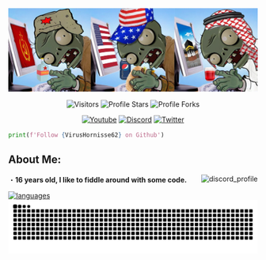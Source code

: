 <div> 
    <a href="https://discord.gg/cVdP7UKxRJ" target="_blank">
        <img src="https://github.com/Zseni051/Zseni051/blob/main/Images/Zseni-1500x500.png?raw=true" alt="Virus´s Github"/>
    </a>
    <p align="center">
        <img src="https://komarev.com/ghpvc/?username=Zseni051&label=Profile%20Views&color=008042&style=flat&label=Visitors" alt="Visitors">
        <img src="https://img.shields.io/badge/dynamic/json?&label=Total%20Stars&color=bb2527&style=flat&style=for-the-badge&query=%24.stars&url=https://api.github-star-counter.workers.dev/user/VirusHornisse62" alt="Profile Stars"></a>
        <img src="https://img.shields.io/badge/dynamic/json?&label=Total%20Forks&color=bb2527&style=flat&style=for-the-badge&query=%24.forks&url=https://api.github-star-counter.workers.dev/user/VirusHornisse62" alt="Profile Forks"></a>
    </p>
    <p align="center">
        <a href="https://www.youtube.com/channel/UCsQEHkiFRm0IiiblN93fVaw">
            <img src="https://img.shields.io/badge/YouTube-FF0000?style=for-the-badge&logo=youtube&logoColor=white" alt="Youtube"></a>
      <a href="https://discord.gg/cVdP7UKxRJ">
            <img src="https://img.shields.io/badge/Discord-7289DA?style=for-the-badge&logo=discord&logoColor=white" alt="Discord"></a> 
        <a href="https://twitter.com/VirusHornisse62">
            <img src="https://img.shields.io/badge/Twitter-55ADEE?style=for-the-badge&logo=Twitter&logoColor=white" alt="Twitter"></a>
    </p>
</div>

```python
print(f'Follow {VirusHornisse62} on Github')
```
## About Me:
<a href="https://discord.com/users/833790333351231509" target="_blank">
    <img src="https://discord.c99.nl/widget/theme-4/833790333351231509.png" alt="discord_profile" align="right"/>
</a>

・**16 years old, I like to fiddle around with some code.**

<a href="https://github.com/VirusHornisse62" target="_blank">
    <img src="https://github-readme-stats.vercel.app/api/top-langs/?username=VirusHornisse62&langs_count=8&count_private=true&layout=compact&theme=react&hide_border=true&bg_color=0D1117" alt="languages">
</a> 

<a href="https://github.com/VirusHornisse62" target="_blank">
    <img src="https://github.com/Zseni051/Zseni051/blob/output/github-contribution-grid-snake.svg" alt="snake">
</a>

<!-- https://lanyard-profile-readme.vercel.app/api/416508283528937472?theme=dark&bg=0d1117&animated=true&hideDiscrim=false&borderRadius=30px&idleMessage=Follow%20me%20on%20GitHub%20<3 -->
